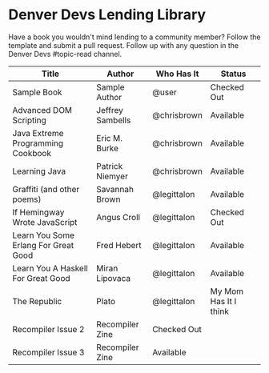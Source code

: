 Denver Devs Lending Library
===========================

Have a book you wouldn't mind lending to a community member? Follow the template and submit a pull request. Follow up with any question in the Denver Devs #topic-read channel.


Title | Author | Who Has It | Status
----- | ------ | ---------- | ------
Sample Book | Sample Author | @user | Checked Out
Advanced DOM Scripting | Jeffrey Sambells | @chrisbrown | Available
Java Extreme Programming Cookbook | Eric M. Burke | @chrisbrown | Available
Learning Java | Patrick Niemyer | @chrisbrown | Available
Graffiti (and other poems) | Savannah Brown | @legittalon | Available
If Hemingway Wrote JavaScript | Angus Croll | @legittalon | Checked Out
Learn You Some Erlang For Great Good | Fred Hebert | @legittalon | Available
Learn You A Haskell For Great Good | Miran Lipovaca | @legittalon | Available
The Republic | Plato | @legittalon | My Mom Has It I think
Recompiler Issue 2 | Recompiler Zine | Checked Out
Recompiler Issue 3 | Recompiler Zine | Available
